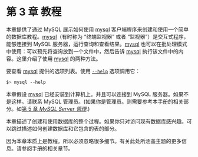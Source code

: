 # 第 3 章 教程

本章提供了通过 MySQL 展示如何使用 [mysql](https://dev.mysql.com/doc/refman/8.0/en/mysql.html) 客户端程序来创建和使用一个简单的数据库教程。[mysql](https://dev.mysql.com/doc/refman/8.0/en/mysql.html)（有时称为 “终端监视器” 或者 “监视器”）是交互式程序，能够连接到 MySQL 服务器，运行查询和查看结果。[mysql](https://dev.mysql.com/doc/refman/8.0/en/mysql.html) 也可以在批处理模式中使用：可以预先将查询放到一个文件中，然后告诉 [mysql](https://dev.mysql.com/doc/refman/8.0/en/mysql.html) 执行该文件中的内容。这里介绍了使用 [mysql](https://dev.mysql.com/doc/refman/8.0/en/mysql.html) 的两种方法。

要查看 [mysql](https://dev.mysql.com/doc/refman/8.0/en/mysql.html) 提供的选项列表。使用 [`--help`](https://dev.mysql.com/doc/refman/8.0/en/mysql-command-options.html#option_mysql_help) 选项调用它：

```bash
$> mysql --help
```

本章假设 [mysql](https://dev.mysql.com/doc/refman/8.0/en/mysql.html) 已经安装到计算机上。并且可以连接到 MySQL 服务器。如果不是这样。请联系 MySQL 管理员。(如果你是管理员。则需要参考本手册的相关部分。如[第 5 章 *MySQL Server 管理*](https://dev.mysql.com/doc/refman/8.0/en/server-administration.html).) 

本章描述了创建和使用数据库的整个过程。如果你只对访问现有数据库感兴趣。可以跳过描述如何创建数据库和它包含的表的部分。

因为本章本质上是教程。所以必须忽略很多细节。有关此处所涵盖主题的更多信息。请参阅手册的相关章节。
